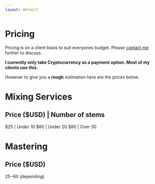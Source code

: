 ```yaml
---
layout: default
---
```


# Pricing 

Pricing is on a client basis to suit everyones budget. Please [contact me](/contact.md) further to discuss. 

**I currently only take Cryptocurrency as a payment option. Most of my clients use this.**

However to give you a **rough** estimation here are the prices below.

# Mixing Services


Price (**$USD**) | Number of stems 
--- 
$25 | Under 10
$60 | Under 20
$80 | Over 30

# Mastering

Price (**$USD**) 
---
$25-$80 (depending)
